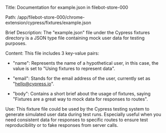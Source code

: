 Title: Documentation for example.json in filebot-store-000

Path: /app/filebot-store-000/chrome-extension/cypress/fixtures/example.json

Brief Description: 
The "example.json" file under the Cypress fixtures directory is a JSON type file containing mock user data for testing purposes. 

Content: 
This file includes 3 key-value pairs:

- "name": Represents the name of a hypothetical user, in this case, the value is set to "Using fixtures to represent data".

- "email": Stands for the email address of the user, currently set as "hello@cypress.io".

- "body": Contains a short brief about the usage of fixtures, saying "Fixtures are a great way to mock data for responses to routes".

Use:
This fixture file could be used by the Cypress testing system to generate simulated user data during test runs. Especially useful when you need consistent data for responses to specific routes to ensure test reproducibility or to fake responses from server calls.